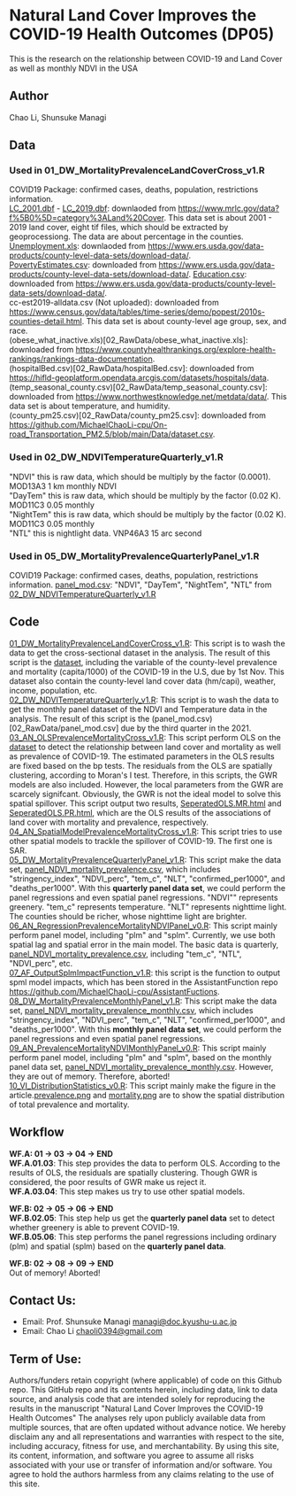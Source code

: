 # Natural Land Cover Improves the COVID-19 Health Outcomes (DP05)
This is the research on the relationship between COVID-19 and Land Cover as well as monthly NDVI in the USA

## Author
Chao Li, Shunsuke Managi

## Data  
### Used in 01_DW_MortalityPrevalenceLandCoverCross_v1.R  
COVID19 Package: confirmed cases, deaths, population, restrictions information.  
[LC_2001.dbf](01_Raster/02_LandCoverTable/LC_2001.dbf) - [LC_2019.dbf](01_Raster/02_LandCoverTable/LC_2019.dbf): downlaoded from <https://www.mrlc.gov/data?f%5B0%5D=category%3ALand%20Cover>. This data set is about 2001 - 2019 land cover, eight tif files, which should be extracted by geoprocessiong. The data are about percentage in the counties.  
[Unemployment.xls](02_RawData/Unemployment.xls): downlaoded from <https://www.ers.usda.gov/data-products/county-level-data-sets/download-data/>.  
[PovertyEstimates.csv](02_RawData/PovertyEstimates.csv): downloaded from <https://www.ers.usda.gov/data-products/county-level-data-sets/download-data/>. 
[Education.csv](02_RawData/Education.csv): downloaded from <https://www.ers.usda.gov/data-products/county-level-data-sets/download-data/>.  
cc-est2019-alldata.csv (Not uploaded): downloaded from <https://www.census.gov/data/tables/time-series/demo/popest/2010s-counties-detail.html>. This data set is about county-level age group, sex, and race.  
(obese_what_inactive.xls)[02_RawData/obese_what_inactive.xls]: downloaded from <https://www.countyhealthrankings.org/explore-health-rankings/rankings-data-documentation>.  
(hospitalBed.csv)[02_RawData/hospitalBed.csv]: downloaded from <https://hifld-geoplatform.opendata.arcgis.com/datasets/hospitals/data>.  
(temp_seasonal_county.csv)[02_RawData/temp_seasonal_county.csv]: downloaded from <https://www.northwestknowledge.net/metdata/data/>. This data set is about temperature, and humidity.  
(county_pm25.csv)[02_RawData/county_pm25.csv]: downloaded from <https://github.com/MichaelChaoLi-cpu/On-road_Transportation_PM2.5/blob/main/Data/dataset.csv>.  
### Used in 02_DW_NDVITemperatureQuarterly_v1.R
"NDVI" this is raw data, which should be multiply by the factor (0.0001). MOD13A3 1 km monthly NDVI   
"DayTem" this is raw data, which should be multiply by the factor (0.02 K). MOD11C3 0.05 monthly  
"NightTem" this is raw data, which should be multiply by the factor (0.02 K). MOD11C3 0.05 monthly  
"NTL" this is nightlight data. VNP46A3 15 arc second  
  
### Used in 05_DW_MortalityPrevalenceQuarterlyPanel_v1.R
COVID19 Package: confirmed cases, deaths, population, restrictions information. 
[panel_mod.csv](02_RawData/panel_mod.csv): "NDVI", "DayTem", "NightTem", "NTL" from [02_DW_NDVITemperatureQuarterly_v1.R](04_Code/02_DW_NDVITemperatureQuarterly_v1.R)  
  
## Code  
[01_DW_MortalityPrevalenceLandCoverCross_v1.R](04_Code/01_DW_MortalityPrevalenceLandCoverCross_v1.R): This script is to wash the data to get the cross-sectional dataset in the analysis. The result of this script is the [dataset](00_RData/dateset.Rdata), including the variable of the county-level prevalence and mortality (capita/1000) of the COVID-19 in the U.S, due by 1st Nov. This dataset also contain the county-level land cover data (hm/capi), weather, income, population, etc.  
[02_DW_NDVITemperatureQuarterly_v1.R](04_Code/02_DW_NDVITemperatureQuarterly_v1.R): This script is to wash the data to get the monthly panel dataset of the NDVI and Temperature data in the analysis. The result of this script is the (panel_mod.csv)[02_RawData/panel_mod.csv] due by the third quarter in the 2021.
[03_AN_OLSPrevalenceMortalityCross_v1.R](04_Code/03_AN_OLSPrevalenceMortalityCross_v1): This script perform OLS on the [dataset](00_RData/dateset.Rdata) to detect the relationship between land cover and mortality as well as prevalence of COVID-19. The estimated parameters in the OLS results are fixed based on the bp tests. The residuals from the OLS are spatially clustering, according to Moran's I test. Therefore, in this scripts, the GWR models are also included. However, the local parameters from the GWR are scarcely signifcant. Obviously, the GWR is not the ideal model to solve this spatial spillover. This script output two results, [SeperatedOLS.MR.html](03_Results/SeperatedOLS.MR.html) and [SeperatedOLS.PR.html](03_Results/SeperatedOLS.PR.html), which are the OLS results of the associations of land cover with mortality and prevalence, respectively.  
[04_AN_SpatialModelPrevalenceMortalityCross_v1.R](04_Code/04_AN_SpatialModelPrevalenceMortalityCross_v1.R): This script tries to use other spatial models to trackle the spillover of COVID-19. The first one is SAR.    
[05_DW_MortalityPrevalenceQuarterlyPanel_v1.R](04_Code/05_DW_MortalityPrevalenceQuarterlyPanel_v1.R): This script make the data set, [panel_NDVI_mortality_prevalence.csv](02_RawData/panel_NDVI_mortality_prevalence.csv), which includes "stringency_index", "NDVI_perc", "tem_c", "NLT", "confirmed_per1000", and "deaths_per1000". With this **quarterly panel data set**, we could perform the panel regressions and even spatial panel regressions. "NDVI"" represents greenery. "tem_c" represents temperature. "NLT" represents nighttime light. The counties should be richer, whose nighttime light are brighter.  
[06_AN_RegressionPrevalenceMortalityNDVIPanel_v0.R](04_Code/06_AN_RegressionPrevalenceMortalityNDVIPanel_v0.R): This script mainly perform panel model, including "plm" and "splm". Currently, we use both spatial lag and spatial error in the main model. The basic data is quarterly, [panel_NDVI_mortality_prevalence.csv](02_RawData/panel_NDVI_mortality_prevalence.csv), including "tem_c", "NTL", "NDVI_perc", etc.  
[07_AF_OutputSplmImpactFunction_v1.R](04_Code/07_AF_OutputSplmImpactFunction_v1.R): this script is the function to output spml model impacts, which has been stored in the AssistantFunction repo <https://github.com/MichaelChaoLi-cpu/AssistantFuctions>.  
[08_DW_MortalityPrevalenceMonthlyPanel_v1.R](04_Code/08_DW_MortalityPrevalenceMonthlyPanel_v1.R): This script make the data set, [panel_NDVI_mortality_prevalence_monthly.csv](02_RawData/panel_NDVI_mortality_prevalence_monthly.csv), which includes "stringency_index", "NDVI_perc", "tem_c", "NLT", "confirmed_per1000", and "deaths_per1000". With this **monthly panel data set**, we could perform the panel regressions and even spatial panel regressions.   
[09_AN_PrevalenceMortalityNDVIMonthlyPanel_v0.R](04_Code/09_AN_PrevalenceMortalityNDVIMonthlyPanel_v0.R): This script mainly perform panel model, including "plm" and "splm", based on the monthly panel data set, [panel_NDVI_mortality_prevalence_monthly.csv](02_RawData/panel_NDVI_mortality_prevalence_monthly.csv). However, they are out of memory. Therefore, aborted!
[10_VI_DistributionStatistics_v0.R](04_Code/10_VI_DistributionStatistics_v0.R): This script mainly make the figure in the article.[prevalence.png](06_Figure/prevalence.png) and [mortality.png](06_Figure/mortality.png) are to show the spatial distribution of total prevalence and mortality.
  
## Workflow  
**WF.A: 01 -> 03 -> 04 -> END**  
**WF.A.01.03**: This step provides the data to perform OLS. According to the results of OLS, the residuals are spatially clustering. Though GWR is considered, the poor results of GWR make us reject it.  
**WF.A.03.04**: This step makes us try to use other spatial models.  
  
**WF.B: 02 -> 05 -> 06 -> END**  
**WF.B.02.05**: This step help us get the **quarterly panel data** set to detect whether greenery is able to prevent COVID-19.  
**WF.B.05.06**: This step performs the panel regressions including ordinary (plm) and spatial (splm) based on the **quarterly panel data**.  
  
**WF.B: 02 -> 08 -> 09 -> END**  
Out of memory! Aborted!  

## Contact Us:
- Email: Prof. Shunsuke Managi <managi@doc.kyushu-u.ac.jp>  
- Email: Chao Li <chaoli0394@gmail.com>  
  
## Term of Use:
Authors/funders retain copyright (where applicable) of code on this Github repo. 
This GitHub repo and its contents herein, including data, link to data source, and analysis code that are intended solely for reproducing the results in the manuscript "Natural Land Cover Improves the COVID-19 Health Outcomes" The analyses rely upon publicly available data from multiple sources, that are often updated without advance notice. We hereby disclaim any and all representations and warranties with respect to the site, including accuracy, fitness for use, and merchantability. By using this site, its content, information, and software you agree to assume all risks associated with your use or transfer of information and/or software. You agree to hold the authors harmless from any claims relating to the use of this site.